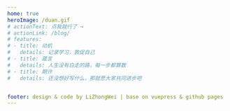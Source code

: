 ```yaml
---
home: true
heroImage: /duan.gif
# actionText: 点我就行了 →
# actionLink: /blog/
# features:
# - title: 动机
#   details: 记录学习，敦促自己
# - title: 箴言
#   details: 人生没有白走的路，每一步都算数
# - title: 期许
#   details: 还没想好写什么，那就愿大家共同进步吧


footer: design & code by LiZhongWei | base on vuepress & github pages
---
```


<HomeBtn/>